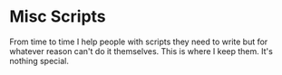# Misc Scripts

From time to time I help people with scripts they need to write but for whatever reason can't do it themselves.  This is where I keep them.  It's nothing special.
